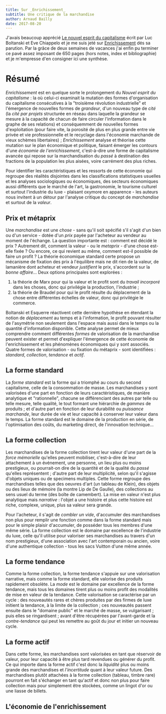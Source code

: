 ```yaml
---
title: Sur _Enrichissement_ 
subtitle: Une critique de la marchandise
author: Arnaud Bailly 
date: 2017-08-20
---
```


J'avais beaucoup apprécié [Le nouvel esprit du capitalisme]() écrit par Luc Boltanski et Eve Chiappelo et je me suis jeté sur [Enrichissement]() dés sa parution. Par la grâce de deux semaines de vacances j'ai enfin pu terminer ce pavé assez imposant de 650 pages (hors notes, index et bibliographie) et je m'empresse d'en consigner ici une synthèse. 

# Résumé 

_Enrichissement_ est en quelque sorte le prolongement du _Nouvel esprit du capitalisme_ : la où celui-ci examinait la mutation des formes d'organisation du capitalisme consécutives à la "troisième révolution industrielle" et l'émergence de nouvelles formes de _grandeur_, d'un nouveau type de _cité_ (la _cité par projets_ structurée en réseau dans laquelle la grandeur se mesure à la capacité de chacun de faire circuler l'information dans le graphe de ses relations) et conséquemment de nouvelles formes d'exploitation (pour faire vite, la porosité de plus en plus grande entre vie privée et vie professionnelle et le recyclage dans l'économie marchande de vieux schèmes libertaires) ; _Enrichissement_ analyse et théorise cette mutation sur le plan économique et politique, faisant émerger les contours d'une _économie de l'enrichissement_, c'est-à-dire une forme de capitalisme avancée qui repose sur la marchandisation du _passé_ à destination des fractions de la population les plus aisées, voire carrément des plus riches.

Pour identifier les caractéristiques et les ressorts de cette économie qui regroupe des réalités disjointes dans les classifications statistiques usuelles et les analyses sociologiques ou économiques, des secteurs économiques aussi différents que le marché de l'art, la gastronomie, le tourisme culturel et surtout l'industrie du luxe - plaisant oxymore en apparence - les auteurs nous invitent à un détour par l'analyse critique du concept de _marchandise_ et surtout de la _valeur_.

## Prix et métaprix

Une _marchandise_ est une _chose_ - sans qu'il soit spécifié s'il s'agit d'un bien ou d'un service - dotée d'un _prix_ payée par l'acheteur au vendeur au moment de l'échange. La question importante est : comment est décidé le prix ? Autrement dit, comment la valeur - ou le _metaprix_ - d'une chose est-elle fixée ? Ou encore, ce qui revient au même, comment est-il possible de faire un profit ? La théorie économique standard certe propose un mécanisme de fixation des prix à l'équilibre mais ne dit rien de la valeur, de lamanière dont acheteur et vendeur _justifient_ le prix, s'accordent sur la _bonne affaire_... Deux options principales sont explorées :

1. la théorie de Marx pour qui la valeur et le profit sont du _travail incorporé_ dans les choses, donc qui privilégie la production, l'industrie ;
2. la théorie de Braudel pour qui le profit résulte du déplacement de la chose entre différentes échelles de valeur, donc qui privilégie le commerce.

Boltanski et Esquerre réactivent cette dernière hypothèse en étendant la notion de _déplacement_ au temps et à l'information, le profit pouvant résulter de l'asymétrie non seulement dans l'espace mais aussi dans le temps ou la quantité d'information disponible. Cette analyse permet de mieux comprendre comment différentes _formes_ de valorisation de la marchandise peuvent exister et permet d'expliquer l'émergence de cette économie de l'enrichissement et les phénomènes économiques qui y sont associés. Quatre formes de valorisation - ou fixation du métaprix - sont identifiées : _standard_, _collection_, _tendance_ et _actif_.

## La forme standard 

La _forme standard_ est la forme qui a triomphé au cours du second capitalisme, celle de la consommation de masse. Les marchandises y sont valorisées d'une part en fonction de leurs caractéristiques, de manière analytique et "rationnelle", chacune se différenciant des autres par telle ou telle mesure, telle qualité, le tout formant une hiérarchie de _gammes_ de produits ; et d'autre part en fonction de leur durabilité ou _puissance marchande_, leur durée de vie et leur capacité à conserver leur valeur dans le temps. La forme standard est le domaine de la production en série, de l'optimisation des coûts, du marketing direct, de l'innovation technique...

## La forme collection

Les marchandises de la forme collection tirent leur valeur d'une part de la _force mémorielle_ qu'elles peuvent mobiliser, c'est-à-dire de leur attachement à un événement, une personne, un lieu plus ou moins prestigieux, ou pourrait-on dire de la quantité et de la qualité du _passé_ qu'elles représentent ; d'autre part de leur multiplicité, selon qu'il s'agisse d'objets uniques ou de specimens multiples. Cette forme regroupe des marchandises telles que des oeuvres d'art (un tableau de Klein), des objets ou des lieux de mémoire (la montre Lip de De Gaulle), des collections au sens usuel du terme (des boîte de camembert). La mise en valeur n'est plus analytique mais _narrative_ : l'objet a une histoire et plus cette histoire est riche, complexe, unique, plus sa valeur sera grande.

Pour l'acheteur, il s'agit de _combler un vide_, d'accumuler des marchandises non plus pour remplir une fonction comme dans la forme standard mais pour le simple plaisir d'accumuler, de posséder tous les membres d'une même série. La forme collection est le domaine par excellence de l'industrie du luxe, celle qu'il utilise pour valoriser ses marchandises au travers d'un nom prestigieux, d'une association avec l'art contemporain ou ancien, voire d'une authentique collection - tous les sacs Vuitton d'une même année.

## La forme tendance

Comme la forme collection, la forme tendance s'appuie sur une valorisation narrative, mais comme la forme standard, elle valorise des produits rapidement obsolète. La _mode_ est le domaine par excellence de la forme tendance, mais tous les domaines tirent plus ou moins profit des modalités de mise en valeur de la tendance. Cette valorisation se caractérise par un cycle : des nouveautés rares et chères produites par des firmes de luxe initient la tendance, à la limite de la collection ; ces nouveautés passent ensuite dans le "domaine public" et le marché de masse, se vulgarisant ; puis elles se ringardisent ; avant d'être récupérées par l'avant-garde et la _contre-tendance_ qui peut les remettre au goût du jour et initier un nouveau cycle.

## La forme actif

Dans cette forme, les marchandises sont valorisées en tant que réservoir de valeur, pour leur capacité à être plus tard revendues ou générer du profit. Ce qui importe dans la forme actif c'est donc la _liquidité_ plus ou moins grande des marchandises et _l'incertitude_  quant à leur valeur future. Des marchandises plutôt attachées à la forme collection (tableau, timbre rare) pourront en fait s'échanger en tant qu'actif et donc non plus pour faire collection mais pour simplement être stockées, comme un lingot d'or ou une liasse de billets.

## L'économie de l'enrichissement

